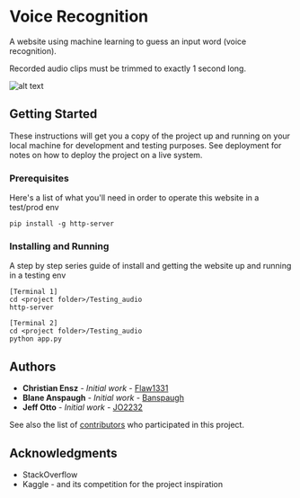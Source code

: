 # Voice Recognition

A website using machine learning to guess an input word (voice recognition).

Recorded audio clips must be trimmed to exactly 1 second long.

![alt text](Testing_Audio/voice_rec.png?raw=true "Title")

## Getting Started

These instructions will get you a copy of the project up and running on your local machine for development and testing purposes. See deployment for notes on how to deploy the project on a live system.

### Prerequisites

Here's a list of what you'll need in order to operate this website in a test/prod env

```
pip install -g http-server
```

### Installing and Running

A step by step series guide of install and getting the website up and running in a testing env

```
[Terminal 1]
cd <project folder>/Testing_audio
http-server

[Terminal 2]
cd <project folder>/Testing_audio
python app.py

```


## Authors

* **Christian Ensz** - *Initial work* - [Flaw1331](https://github.com/Flaw1331)
* **Blane Anspaugh** - *Initial work* - [Banspaugh](https://github.com/banspaugh)
* **Jeff Otto** - *Initial work* - [JO2232](https://github.com/jo2232)


See also the list of [contributors](https://github.com/Flaw1331/Project_3_ML/graphs/contributors) who participated in this project.


## Acknowledgments

* StackOverflow
* Kaggle - and its competition for the project inspiration
